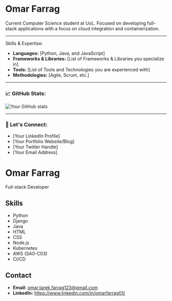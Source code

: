 








# Omar Farrag

Current Computer Science student at UoL. Focused on developing full-stack applications with a focus on cloud integration and containerization.

---

Skills & Expertise:

- **Languages:** [Python, Java, and JavaScript]
- **Frameworks & Libraries:** [List of Frameworks & Libraries you specialize in]
- **Tools:** [List of Tools and Technologies you are experienced with]
- **Methodologies:** [Agile, Scrum, etc.]

---

### 📈 GitHub Stats:

![Your GitHub stats](https://github-readme-stats.vercel.app/api?username=YourGitHubUsername&show_icons=true&theme=radical)

---

### 💬 Let's Connect:

- [Your LinkedIn Profile]
- [Your Portfolio Website/Blog]
- [Your Twitter Handle]
- [Your Email Address]





# Omar Farrag

Full-stack Developer

## Skills

- Python
- Django
- Java
- HTML
- CSS
- Node.js
- Kubernetes
- AWS (SA0-C03)
- CI/CD

## Contact

- **Email:** omar.tarek.farrag123@gmail.com
- **LinkedIn:** https://www.linkedin.com/in/omarfarrag01/
  
